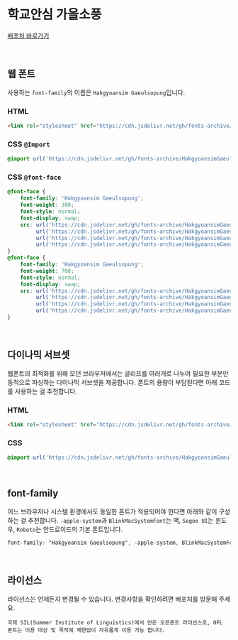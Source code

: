 # 학교안심 가을소풍

[배포처 바로가기](https://copyright.keris.or.kr/idx)

&nbsp;

## 웹 폰트

사용하는 `font-family`의 이름은 `Hakgyoansim Gaeulsopung`입니다.

### HTML

```html
<link rel="stylesheet" href="https://cdn.jsdelivr.net/gh/fonts-archive/HakgyoansimGaeulsopung/HakgyoansimGaeulsopung.css" type="text/css"/>
```

### CSS `@Import`

```css
@import url('https://cdn.jsdelivr.net/gh/fonts-archive/HakgyoansimGaeulsopung/HakgyoansimGaeulsopung.css');
```

### CSS `@font-face`

```css
@font-face {
    font-family: 'Hakgyoansim Gaeulsopung';
    font-weight: 300;
    font-style: normal;
    font-display: swap;
    src: url('https://cdn.jsdelivr.net/gh/fonts-archive/HakgyoansimGaeulsopung/HakgyoansimGaeulsopung-Light.woff2') format('woff2'),
         url('https://cdn.jsdelivr.net/gh/fonts-archive/HakgyoansimGaeulsopung/HakgyoansimGaeulsopung-Light.woff') format('woff'),
         url('https://cdn.jsdelivr.net/gh/fonts-archive/HakgyoansimGaeulsopung/HakgyoansimGaeulsopung-Light.otf') format('opentype'),
         url('https://cdn.jsdelivr.net/gh/fonts-archive/HakgyoansimGaeulsopung/HakgyoansimGaeulsopung-Light.ttf') format('truetype');
}
@font-face {
    font-family: 'Hakgyoansim Gaeulsopung';
    font-weight: 700;
    font-style: normal;
    font-display: swap;
    src: url('https://cdn.jsdelivr.net/gh/fonts-archive/HakgyoansimGaeulsopung/HakgyoansimGaeulsopung-Bold.woff2') format('woff2'),
         url('https://cdn.jsdelivr.net/gh/fonts-archive/HakgyoansimGaeulsopung/HakgyoansimGaeulsopung-Bold.woff') format('woff'),
         url('https://cdn.jsdelivr.net/gh/fonts-archive/HakgyoansimGaeulsopung/HakgyoansimGaeulsopung-Bold.otf') format('opentype'),
         url('https://cdn.jsdelivr.net/gh/fonts-archive/HakgyoansimGaeulsopung/HakgyoansimGaeulsopung-Bold.ttf') format('truetype');
}
```

&nbsp;

## 다이나믹 서브셋

웹폰트의 최적화를 위해 모던 브라우저에서는 글리프를 여러개로 나누어 필요한 부분만 동적으로 파싱하는 다이나믹 서브셋을 제공합니다. 폰트의 용량이 부담된다면 아래 코드를 사용하는 걸 추천합니다.

### HTML

```html
<link rel="stylesheet" href="https://cdn.jsdelivr.net/gh/fonts-archive/HakgyoansimGaeulsopung/subsets/HakgyoansimGaeulsopung-dynamic-subset.css" type="text/css"/>
```

### CSS

```css
@import url('https://cdn.jsdelivr.net/gh/fonts-archive/HakgyoansimGaeulsopung/subsets/HakgyoansimGaeulsopung-dynamic-subset.css');
```

&nbsp;

## font-family

어느 브라우저나 시스템 환경에서도 동일한 폰트가 적용되어야 한다면 아래와 같이 구성하는 걸 추천합니다. `-apple-system`과 `BlinkMacSystemFont`는 맥, `Segoe UI`는 윈도우, `Roboto`는 안드로이드의 기본 폰트입니다.


```css
font-family: "Hakgyoansim Gaeulsopung", -apple-system, BlinkMacSystemFont, "Segoe UI", Roboto, Oxygen, Ubuntu, Cantarell, "Open Sans", "Helvetica Neue", sans-serif;
```

&nbsp;

## 라이선스

라이선스는 언제든지 변경될 수 있습니다. 변경사항을 확인하려면 배포처를 방문해 주세요.

```
국제 SIL(Summer Institute of Linguistics)에서 만든 오픈폰트 라이선스로, OFL 폰트는 이용 대상 및 목적에 제한없이 자유롭게 이용 가능 합니다.
```
